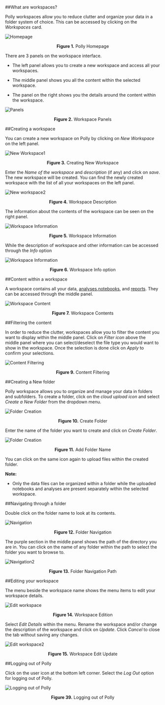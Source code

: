 ##What are workspaces?

Polly workspaces allow you to reduce clutter and organize your data in a folder system of choice. This can be accessed by clicking on the *Workspaces* card.

![Homepage](../img/Workspace/01_workspace.png) <center>**Figure 1.** Polly Homepage</center>

There are 3 panels on the workspace interface.

*    The left panel allows you to create a new workspace and access all your workspaces.

*    The middle panel shows you all the content within the selected workspace.

*    The panel on the right shows you the details around the content within the workspace.

![Panels](../img/Workspace/2.png) <center>**Figure 2.** Workspace Panels</center>

##Creating a workspace

You can create a new workspace on Polly by clicking on *New Workspace* on the left panel.

![New Workspace1](../img/Workspace/3.png) <center>**Figure 3.** Creating New Workspace</center>

Enter the *Name of the workspace* and *description* (if any) and click on *save*. The new workspace will be created. You can find the newly created workspace with the list of all your workspaces on the left panel.

![New workspace2](../img/Workspace/4.png) <center>**Figure 4.** Workspace Description</center>

The information about the contents of the workspace can be seen on the right panel.

![Workspace Information](../img/Workspace/5.png) <center>**Figure 5.** Workspace Information</center>

While the description of workspace and other information can be accessed through the *Info* option

![Workspace Information](../img/Workspace/5.5.png) <center>**Figure 6.** Workspace Info option</center>

##Content within a workspace

A workspace contains all your data, [analyses](https://docs.elucidata.io/Apps/Introduction.html),[notebooks](https://docs.elucidata.io/Scaling%20compute/Polly%20Notebooks.html), and [reports](https://docs.elucidata.io/Apps/Introduction.html#reports). They can be accessed through the middle panel.

![Workspace Content](../img/Workspace/6.png) <center>**Figure 7.** Workspace Contents</center>


##Filtering the content

In order to reduce the clutter, workspaces allow you to filter the content you want to display within the middle panel. Click on *Filter icon* above the middle panel where you can select/deselect the file type you would want to show in the workspace. Once the selection is done click on *Apply* to confirm your selections.

![Content Filtering](../img/Workspace/8.png) <center>**Figure 9.** Content Filtering</center>


##Creating a New folder

Polly workspace allows you to organize and manage your data in folders and subfolders. To create a folder, click on the *cloud upload icon* and select *Create a New Folder* from the dropdown menu.

![Folder Creation](../img/Workspace/9.png) <center>**Figure 10.**  Create Folder</center>

Enter the name of the folder you want to create and click on *Create Folder*.

![Folder Creation](../img/Workspace/10.png) <center>**Figure 11.** Add Folder Name</center>

You can click on the same icon again to upload files within the created folder.

**Note:** 

*    Only the data files can be organized within a folder while the uploaded notebooks and analyses are present separately within the selected workspace.


##Navigating through a folder

Double click on the folder name to look at its contents.

![Navigation](../img/Workspace/11.png) <center>**Figure 12.** Folder Navigation</center>

The purple section in the middle panel shows the path of the directory you are in. You can click on the name of any folder within the path to select the folder you want to browse to.

![Navigation2](../img/Workspace/12.png) <center>**Figure 13.** Folder Navigation Path</center>


##Editing your workspace

The menu beside the workspace name shows the menu items to edit your workspace details.

![Edit workspace](../img/Workspace/13.png) <center>**Figure 14.** Workspace Edition</center>

Select *Edit Details* within the menu. Rename the workspace and/or change the description of the workspace and click on *Update*. Click *Cancel* to close the tab without saving any changes.

![Edit workspace2](../img/Workspace/14.png) <center>**Figure 15.** Workspace Edit Update</center>


##Logging out of Polly

Click on the user icon at the bottom left corner. Select the *Log Out* option for logging out of Polly.

![Logging out of Polly](../img/Workspace/39.png) <center>**Figure 39.** Logging out of Polly</center>
